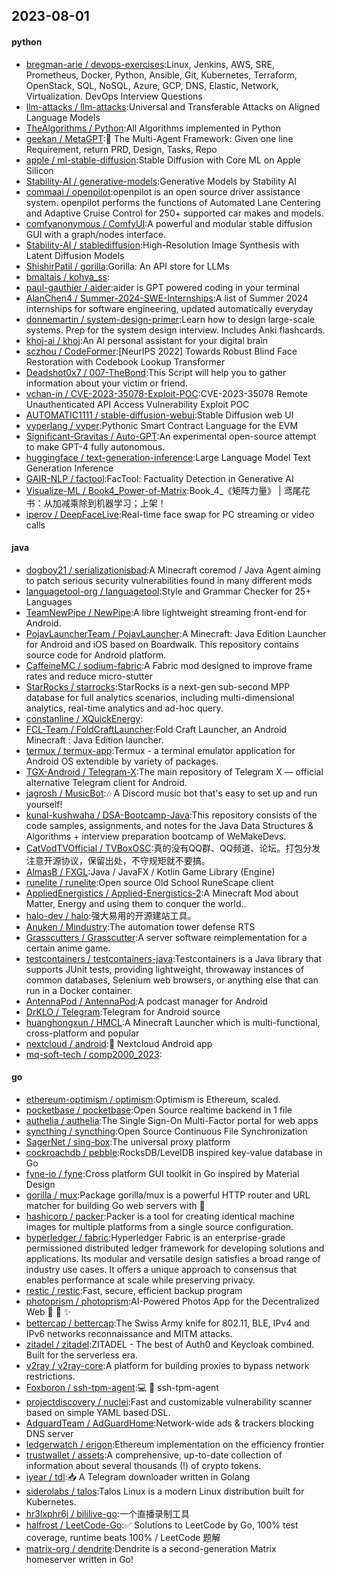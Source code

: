 ## 2023-08-01

#### python
* [bregman-arie / devops-exercises](https://github.com/bregman-arie/devops-exercises):Linux, Jenkins, AWS, SRE, Prometheus, Docker, Python, Ansible, Git, Kubernetes, Terraform, OpenStack, SQL, NoSQL, Azure, GCP, DNS, Elastic, Network, Virtualization. DevOps Interview Questions
* [llm-attacks / llm-attacks](https://github.com/llm-attacks/llm-attacks):Universal and Transferable Attacks on Aligned Language Models
* [TheAlgorithms / Python](https://github.com/TheAlgorithms/Python):All Algorithms implemented in Python
* [geekan / MetaGPT](https://github.com/geekan/MetaGPT):🌟
The Multi-Agent Framework: Given one line Requirement, return PRD, Design, Tasks, Repo
* [apple / ml-stable-diffusion](https://github.com/apple/ml-stable-diffusion):Stable Diffusion with Core ML on Apple Silicon
* [Stability-AI / generative-models](https://github.com/Stability-AI/generative-models):Generative Models by Stability AI
* [commaai / openpilot](https://github.com/commaai/openpilot):openpilot is an open source driver assistance system. openpilot performs the functions of Automated Lane Centering and Adaptive Cruise Control for 250+ supported car makes and models.
* [comfyanonymous / ComfyUI](https://github.com/comfyanonymous/ComfyUI):A powerful and modular stable diffusion GUI with a graph/nodes interface.
* [Stability-AI / stablediffusion](https://github.com/Stability-AI/stablediffusion):High-Resolution Image Synthesis with Latent Diffusion Models
* [ShishirPatil / gorilla](https://github.com/ShishirPatil/gorilla):Gorilla: An API store for LLMs
* [bmaltais / kohya_ss](https://github.com/bmaltais/kohya_ss):
* [paul-gauthier / aider](https://github.com/paul-gauthier/aider):aider is GPT powered coding in your terminal
* [AlanChen4 / Summer-2024-SWE-Internships](https://github.com/AlanChen4/Summer-2024-SWE-Internships):A list of Summer 2024 internships for software engineering, updated automatically everyday
* [donnemartin / system-design-primer](https://github.com/donnemartin/system-design-primer):Learn how to design large-scale systems. Prep for the system design interview. Includes Anki flashcards.
* [khoj-ai / khoj](https://github.com/khoj-ai/khoj):An AI personal assistant for your digital brain
* [sczhou / CodeFormer](https://github.com/sczhou/CodeFormer):[NeurIPS 2022] Towards Robust Blind Face Restoration with Codebook Lookup Transformer
* [Deadshot0x7 / 007-TheBond](https://github.com/Deadshot0x7/007-TheBond):This Script will help you to gather information about your victim or friend.
* [vchan-in / CVE-2023-35078-Exploit-POC](https://github.com/vchan-in/CVE-2023-35078-Exploit-POC):CVE-2023-35078 Remote Unauthenticated API Access Vulnerability Exploit POC
* [AUTOMATIC1111 / stable-diffusion-webui](https://github.com/AUTOMATIC1111/stable-diffusion-webui):Stable Diffusion web UI
* [vyperlang / vyper](https://github.com/vyperlang/vyper):Pythonic Smart Contract Language for the EVM
* [Significant-Gravitas / Auto-GPT](https://github.com/Significant-Gravitas/Auto-GPT):An experimental open-source attempt to make GPT-4 fully autonomous.
* [huggingface / text-generation-inference](https://github.com/huggingface/text-generation-inference):Large Language Model Text Generation Inference
* [GAIR-NLP / factool](https://github.com/GAIR-NLP/factool):FacTool: Factuality Detection in Generative AI
* [Visualize-ML / Book4_Power-of-Matrix](https://github.com/Visualize-ML/Book4_Power-of-Matrix):Book_4_《矩阵力量》 | 鸢尾花书：从加减乘除到机器学习；上架！
* [iperov / DeepFaceLive](https://github.com/iperov/DeepFaceLive):Real-time face swap for PC streaming or video calls

#### java
* [dogboy21 / serializationisbad](https://github.com/dogboy21/serializationisbad):A Minecraft coremod / Java Agent aiming to patch serious security vulnerabilities found in many different mods
* [languagetool-org / languagetool](https://github.com/languagetool-org/languagetool):Style and Grammar Checker for 25+ Languages
* [TeamNewPipe / NewPipe](https://github.com/TeamNewPipe/NewPipe):A libre lightweight streaming front-end for Android.
* [PojavLauncherTeam / PojavLauncher](https://github.com/PojavLauncherTeam/PojavLauncher):A Minecraft: Java Edition Launcher for Android and iOS based on Boardwalk. This repository contains source code for Android platform.
* [CaffeineMC / sodium-fabric](https://github.com/CaffeineMC/sodium-fabric):A Fabric mod designed to improve frame rates and reduce micro-stutter
* [StarRocks / starrocks](https://github.com/StarRocks/starrocks):StarRocks is a next-gen sub-second MPP database for full analytics scenarios, including multi-dimensional analytics, real-time analytics and ad-hoc query.
* [constanline / XQuickEnergy](https://github.com/constanline/XQuickEnergy):
* [FCL-Team / FoldCraftLauncher](https://github.com/FCL-Team/FoldCraftLauncher):Fold Craft Launcher, an Android Minecraft : Java Edition launcher.
* [termux / termux-app](https://github.com/termux/termux-app):Termux - a terminal emulator application for Android OS extendible by variety of packages.
* [TGX-Android / Telegram-X](https://github.com/TGX-Android/Telegram-X):The main repository of Telegram X — official alternative Telegram client for Android.
* [jagrosh / MusicBot](https://github.com/jagrosh/MusicBot):🎶
A Discord music bot that's easy to set up and run yourself!
* [kunal-kushwaha / DSA-Bootcamp-Java](https://github.com/kunal-kushwaha/DSA-Bootcamp-Java):This repository consists of the code samples, assignments, and notes for the Java Data Structures & Algorithms + interview preparation bootcamp of WeMakeDevs.
* [CatVodTVOfficial / TVBoxOSC](https://github.com/CatVodTVOfficial/TVBoxOSC):真的没有QQ群、QQ频道、论坛。打包分发注意开源协议，保留出处，不守规矩就不要搞。
* [AlmasB / FXGL](https://github.com/AlmasB/FXGL):Java / JavaFX / Kotlin Game Library (Engine)
* [runelite / runelite](https://github.com/runelite/runelite):Open source Old School RuneScape client
* [AppliedEnergistics / Applied-Energistics-2](https://github.com/AppliedEnergistics/Applied-Energistics-2):A Minecraft Mod about Matter, Energy and using them to conquer the world..
* [halo-dev / halo](https://github.com/halo-dev/halo):强大易用的开源建站工具。
* [Anuken / Mindustry](https://github.com/Anuken/Mindustry):The automation tower defense RTS
* [Grasscutters / Grasscutter](https://github.com/Grasscutters/Grasscutter):A server software reimplementation for a certain anime game.
* [testcontainers / testcontainers-java](https://github.com/testcontainers/testcontainers-java):Testcontainers is a Java library that supports JUnit tests, providing lightweight, throwaway instances of common databases, Selenium web browsers, or anything else that can run in a Docker container.
* [AntennaPod / AntennaPod](https://github.com/AntennaPod/AntennaPod):A podcast manager for Android
* [DrKLO / Telegram](https://github.com/DrKLO/Telegram):Telegram for Android source
* [huanghongxun / HMCL](https://github.com/huanghongxun/HMCL):A Minecraft Launcher which is multi-functional, cross-platform and popular
* [nextcloud / android](https://github.com/nextcloud/android):📱
Nextcloud Android app
* [mq-soft-tech / comp2000_2023](https://github.com/mq-soft-tech/comp2000_2023):

#### go
* [ethereum-optimism / optimism](https://github.com/ethereum-optimism/optimism):Optimism is Ethereum, scaled.
* [pocketbase / pocketbase](https://github.com/pocketbase/pocketbase):Open Source realtime backend in 1 file
* [authelia / authelia](https://github.com/authelia/authelia):The Single Sign-On Multi-Factor portal for web apps
* [syncthing / syncthing](https://github.com/syncthing/syncthing):Open Source Continuous File Synchronization
* [SagerNet / sing-box](https://github.com/SagerNet/sing-box):The universal proxy platform
* [cockroachdb / pebble](https://github.com/cockroachdb/pebble):RocksDB/LevelDB inspired key-value database in Go
* [fyne-io / fyne](https://github.com/fyne-io/fyne):Cross platform GUI toolkit in Go inspired by Material Design
* [gorilla / mux](https://github.com/gorilla/mux):Package gorilla/mux is a powerful HTTP router and URL matcher for building Go web servers with
🦍
* [hashicorp / packer](https://github.com/hashicorp/packer):Packer is a tool for creating identical machine images for multiple platforms from a single source configuration.
* [hyperledger / fabric](https://github.com/hyperledger/fabric):Hyperledger Fabric is an enterprise-grade permissioned distributed ledger framework for developing solutions and applications. Its modular and versatile design satisfies a broad range of industry use cases. It offers a unique approach to consensus that enables performance at scale while preserving privacy.
* [restic / restic](https://github.com/restic/restic):Fast, secure, efficient backup program
* [photoprism / photoprism](https://github.com/photoprism/photoprism):AI-Powered Photos App for the Decentralized Web
🌈
💎
✨
* [bettercap / bettercap](https://github.com/bettercap/bettercap):The Swiss Army knife for 802.11, BLE, IPv4 and IPv6 networks reconnaissance and MITM attacks.
* [zitadel / zitadel](https://github.com/zitadel/zitadel):ZITADEL - The best of Auth0 and Keycloak combined. Built for the serverless era.
* [v2ray / v2ray-core](https://github.com/v2ray/v2ray-core):A platform for building proxies to bypass network restrictions.
* [Foxboron / ssh-tpm-agent](https://github.com/Foxboron/ssh-tpm-agent):💻
🔑
ssh-tpm-agent
* [projectdiscovery / nuclei](https://github.com/projectdiscovery/nuclei):Fast and customizable vulnerability scanner based on simple YAML based DSL.
* [AdguardTeam / AdGuardHome](https://github.com/AdguardTeam/AdGuardHome):Network-wide ads & trackers blocking DNS server
* [ledgerwatch / erigon](https://github.com/ledgerwatch/erigon):Ethereum implementation on the efficiency frontier
* [trustwallet / assets](https://github.com/trustwallet/assets):A comprehensive, up-to-date collection of information about several thousands (!) of crypto tokens.
* [iyear / tdl](https://github.com/iyear/tdl):📥 A Telegram downloader written in Golang
* [siderolabs / talos](https://github.com/siderolabs/talos):Talos Linux is a modern Linux distribution built for Kubernetes.
* [hr3lxphr6j / bililive-go](https://github.com/hr3lxphr6j/bililive-go):一个直播录制工具
* [halfrost / LeetCode-Go](https://github.com/halfrost/LeetCode-Go):✅ Solutions to LeetCode by Go, 100% test coverage, runtime beats 100% / LeetCode 题解
* [matrix-org / dendrite](https://github.com/matrix-org/dendrite):Dendrite is a second-generation Matrix homeserver written in Go!
